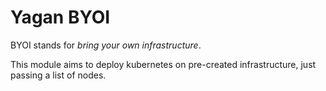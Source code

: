 # Yagan BYOI

BYOI stands for *bring your own infrastructure*.

This module aims to deploy kubernetes on pre-created infrastructure, just passing a list of nodes.
